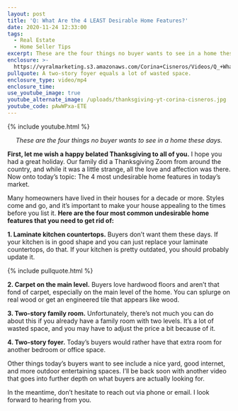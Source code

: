 ```yaml
---
layout: post
title: 'Q: What Are the 4 LEAST Desirable Home Features?'
date: 2020-11-24 12:33:00
tags:
  - Real Estate
  - Home Seller Tips
excerpt: These are the four things no buyer wants to see in a home these days.
enclosure: >-
  https://vyralmarketing.s3.amazonaws.com/Corina+Cisneros/Videos/Q_+What+Are+the+4+LEAST+Desirable+Home+Features_.mp4
pullquote: A two-story foyer equals a lot of wasted space.
enclosure_type: video/mp4
enclosure_time:
use_youtube_image: true
youtube_alternate_image: /uploads/thanksgiving-yt-corina-cisneros.jpg
youtube_code: pAwWPxa-ETE
---
```


{% include youtube.html %}

<p style="text-align:center;"><em>These are the four things no buyer wants to see in a home these days.</em></p>

**First, let me wish a happy belated Thanksgiving to all of you.** I hope you had a great holiday. Our family did a Thanksgiving Zoom from around the country, and while it was a little strange, all the love and affection was there. Now onto today’s topic: The 4 most undesirable home features in today’s market.

Many homeowners have lived in their houses for a decade or more. Styles come and go, and it’s important to make your house appealing to the times before you list it. **Here are the four most common undesirable home features that you need to get rid of:**

**1\. Laminate kitchen countertops.** Buyers don’t want them these days. If your kitchen is in good shape and you can just replace your laminate countertops, do that. If your kitchen is pretty outdated, you should probably update it.

{% include pullquote.html %}

**2\. Carpet on the main level.** Buyers love hardwood floors and aren’t that fond of carpet, especially on the main level of the home. You can splurge on real wood or get an engineered tile that appears like wood.

**3\. Two-story family room.** Unfortunately, there’s not much you can do about this if you already have a family room with two levels. It’s a lot of wasted space, and you may have to adjust the price a bit because of it.

**4\. Two-story foyer.** Today’s buyers would rather have that extra room for another bedroom or office space.&nbsp;

Other things today’s buyers want to see include a nice yard, good internet, and more outdoor entertaining spaces. I’ll be back soon with another video that goes into further depth on what buyers are actually looking for.

In the meantime, don’t hesitate to reach out via phone or email. I look forward to hearing from you.